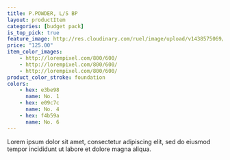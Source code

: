 ```yaml
---
title: P.POWDER, L/S BP
layout: productItem
categories: [budget pack]
is_top_pick: true
feature_image: http://res.cloudinary.com/ruel/image/upload/v1438575069/fashion21/picture-7.jpg
price: "125.00"
item_color_images:
    - http://lorempixel.com/800/600/
    - http://lorempixel.com/800/600/
    - http://lorempixel.com/800/600/
product_color_stroke: foundation
colors:
    - hex: e3be98
      name: No. 1
    - hex: e09c7c
      name: No. 4
    - hex: f4b59a
      name: No. 6
---
```


Lorem ipsum dolor sit amet, consectetur adipiscing elit, sed do eiusmod tempor incididunt ut labore et dolore magna aliqua.
